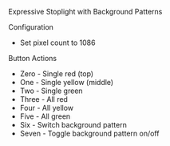 Expressive Stoplight with Background Patterns

Configuration
  - Set pixel count to 1086

Button Actions
  - Zero - Single red (top)
  - One - Single yellow (middle)
  - Two - Single green
  - Three - All red
  - Four - All yellow
  - Five - All green
  - Six - Switch background pattern
  - Seven - Toggle background pattern on/off
